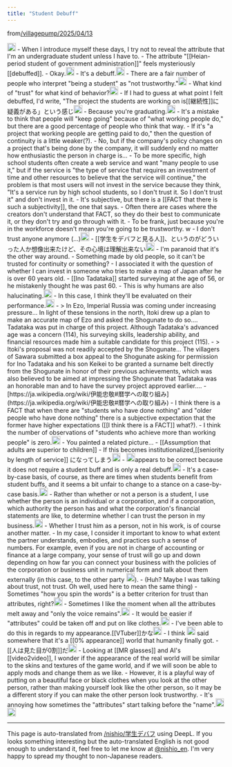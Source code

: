 ```yaml
---
title: "Student Debuff"
---
```


from[/villagepump/2025/04/13](https://scrapbox.io/villagepump/2025/04/13)

<img src='https://scrapbox.io/api/pages/villagepump/blu3mo/icon' alt='/villagepump/blu3mo.icon' height="19.5"/>
- When I introduce myself these days, I try not to reveal the attribute that I'm an undergraduate student unless I have to.
    - The attribute "[[Heian-period student of government administration]]" feels mysteriously [[debuffed]].
    - Okay.<img src='https://scrapbox.io/api/pages/villagepump/takker/icon' alt='/villagepump/takker.icon' height="19.5"/>
    - It's a debuff.<img src='https://scrapbox.io/api/pages/villagepump/Summer498/icon' alt='/villagepump/Summer498.icon' height="19.5"/>
        - There are a fair number of people who interpret "being a student" as "not trustworthy."<img src='https://scrapbox.io/api/pages/villagepump/nishio/icon' alt='/villagepump/nishio.icon' height="19.5"/>
            - What kind of "trust" for what kind of behavior?<img src='https://scrapbox.io/api/pages/villagepump/blu3mo/icon' alt='/villagepump/blu3mo.icon' height="19.5"/>
                - If I had to guess at what point I felt debuffed, I'd write, "The project the students are working on is[[継続性]]に疑義がある」という感じ<img src='https://scrapbox.io/api/pages/villagepump/nishio/icon' alt='/villagepump/nishio.icon' height="19.5"/>
                    - Because you're graduating.<img src='https://scrapbox.io/api/pages/villagepump/Summer498/icon' alt='/villagepump/Summer498.icon' height="19.5"/>
                - It's a mistake to think that people will "keep going" because of "what working people do," but there are a good percentage of people who think that way.
                    - If it's "a project that working people are getting paid to do," then the question of continuity is a little weaker(?).
                    - No, but if the company's policy changes on a project that's being done by the company, it will suddenly end no matter how enthusiastic the person in charge is...
                - To be more specific, high school students often create a web service and want "many people to use it," but if the service is "the type of service that requires an investment of time and other resources to believe that the service will continue," the problem is that most users will not invest in the service because they think, "It's a service run by high school students, so I don't trust it. So I don't trust it" and don't invest in it.
                - It's subjective, but there is a [[FACT that there is such a subjectivity]], the one that says.
                - Often there are cases where the creators don't understand that FACT, so they do their best to communicate it, or they don't try and go through with it.
            - To be frank, just because you're in the workforce doesn't mean you're going to be trustworthy. w
            - I don't trust anyone anymore (...)<img src='https://scrapbox.io/api/pages/villagepump/takker/icon' alt='/villagepump/takker.icon' height="19.5"/>
            - [[学生をデバフと見る人]]、というのがどういった人か想像出来たけど、その心境は理解出来ない<img src='https://scrapbox.io/api/pages/villagepump/Hiro Aki/icon' alt='/villagepump/Hiro Aki.icon' height="19.5"/>
                - I'm paranoid that it's the other way around.
                - Something made by old people, so it can't be trusted for continuity or something?
                - I associated it with the question of whether I can invest in someone who tries to make a map of Japan after he is over 60 years old.
                    - [[Ino Tadataka]] started surveying at the age of 56, or he mistakenly thought he was past 60.
                    - This is why humans are also halucinating.<img src='https://scrapbox.io/api/pages/villagepump/hiyori/icon' alt='/villagepump/hiyori.icon' height="19.5"/>
                    - In this case, I think they'll be evaluated on their performance.<img src='https://scrapbox.io/api/pages/villagepump/基素/icon' alt='/villagepump/基素.icon' height="19.5"/>
                        - > In Ezo, Imperial Russia was coming under increasing pressure... In light of these tensions in the north, Itoki drew up a plan to make an accurate map of Ezo and asked the Shogunate to do so.... Tadataka was put in charge of this project. Although Tadataka's advanced age was a concern (114), his surveying skills, leadership ability, and financial resources made him a suitable candidate for this project (115).
                        - >  Itoki's proposal was not readily accepted by the Shogunate... The villagers of Sawara submitted a box appeal to the Shogunate asking for permission for Ino Tadataka and his son Keikei to be granted a surname belt directly from the Shogunate in honor of their previous achievements, which was also believed to be aimed at impressing the Shogunate that Tadataka was an honorable man and to have the survey project approved earlier....
                            - [https://ja.wikipedia.org/wiki/伊能忠敬#暦学への取り組み](https://ja.wikipedia.org/wiki/伊能忠敬#暦学への取り組み)
                        - I think there is a FACT that when there are "students who have done nothing" and "older people who have done nothing" there is a subjective expectation that the former have higher expectations ([[I think there is a FACT]] what?).
            - I think the number of observations of "students who achieve more than working people" is zero.<img src='https://scrapbox.io/api/pages/villagepump/nishio/icon' alt='/villagepump/nishio.icon' height="19.5"/>
                - You painted a related picture...
                    - [[Assumption that adults are superior to children]]
                    - If this becomes institutionalized,[[seniority by length of service]] になってしまう<img src='https://scrapbox.io/api/pages/villagepump/hiyori/icon' alt='/villagepump/hiyori.icon' height="19.5"/>
        - <img src='https://scrapbox.io/api/pages/villagepump/blu3mo/icon' alt='/villagepump/blu3mo.icon' height="19.5"/>appears to be correct because it does not require a student buff and is only a real debuff.<img src='https://scrapbox.io/api/pages/villagepump/mtane0412/icon' alt='/villagepump/mtane0412.icon' height="19.5"/>
            - It's a case-by-case basis, of course, as there are times when students benefit from student buffs, and it seems a bit unfair to change to a stance on a case-by-case basis.<img src='https://scrapbox.io/api/pages/villagepump/blu3mo/icon' alt='/villagepump/blu3mo.icon' height="19.5"/>
        - Rather than whether or not a person is a student, I use whether the person is an individual or a corporation, and if a corporation, which authority the person has and what the corporation's financial statements are like, to determine whether I can trust the person in my business.<img src='https://scrapbox.io/api/pages/villagepump/terang/icon' alt='/villagepump/terang.icon' height="19.5"/>
            - Whether I trust him as a person, not in his work, is of course another matter.
            - In my case, I consider it important to know to what extent the partner understands, embodies, and practices such a sense of numbers. For example, even if you are not in charge of accounting or finance at a large company, your sense of trust will go up and down depending on how far you can connect your business with the policies of the corporation or business unit in numerical form and talk about them externally (in this case, to the other party <img src='https://scrapbox.io/api/pages/villagepump/terang/icon' alt='/villagepump/terang.icon' height="19.5"/>).
                - (Huh? Maybe I was talking about trust, not trust. Oh well, used here to mean the same thing)
        - Sometimes "how you spin the words" is a better criterion for trust than attributes, right?<img src='https://scrapbox.io/api/pages/villagepump/kaede/icon' alt='/villagepump/kaede.icon' height="19.5"/>
            - Sometimes I like the moment when all the attributes melt away and "only the voice remains".<img src='https://scrapbox.io/api/pages/villagepump/不思議ちゃん/icon' alt='/villagepump/不思議ちゃん.icon' height="19.5"/>
    - It would be easier if "attributes" could be taken off and put on like clothes.<img src='https://scrapbox.io/api/pages/villagepump/hiyori/icon' alt='/villagepump/hiyori.icon' height="19.5"/>
        - I've been able to do this in regards to my appearance.[[VTuber]]かな<img src='https://scrapbox.io/api/pages/villagepump/takker/icon' alt='/villagepump/takker.icon' height="19.5"/>
            - I think <img src='https://scrapbox.io/api/pages/villagepump/nomadoor/icon' alt='/villagepump/nomadoor.icon' height="19.5"/> said somewhere that it's a [[0% appearance]] world that humanity finally got.
                - [[人は見た目が0割]]だ<img src='https://scrapbox.io/api/pages/villagepump/nomadoor/icon' alt='/villagepump/nomadoor.icon' height="19.5"/>
                    - Looking at [[MR glasses]] and AI's [[video2video]], I wonder if the appearance of the real world will be similar to the skins and textures of the game world, and if we will soon be able to apply mods and change them as we like.
                    - However, it is a playful way of putting on a beautiful face or black clothes when you look at the other person, rather than making yourself look like the other person, so it may be a different story if you can make the other person look trustworthy.
    - It's annoying how sometimes the "attributes" start talking before the "name".<img src='https://scrapbox.io/api/pages/villagepump/kaede/icon' alt='/villagepump/kaede.icon' height="19.5"/><img src='https://scrapbox.io/api/pages/villagepump/bsahd/icon' alt='/villagepump/bsahd.icon' height="19.5"/>

---
This page is auto-translated from [/nishio/学生デバフ](https://scrapbox.io/nishio/学生デバフ) using DeepL. If you looks something interesting but the auto-translated English is not good enough to understand it, feel free to let me know at [@nishio_en](https://twitter.com/nishio_en). I'm very happy to spread my thought to non-Japanese readers.